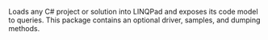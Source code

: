Loads any C# project or solution into LINQPad and exposes its code model to queries. This package contains an optional driver, samples, and dumping methods.